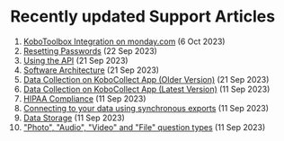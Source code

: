 # Recently updated Support Articles

<!--This page is auto generated using the `scripts/last-updated.py` script, do not update manually-->
1. [KoboToolbox Integration on monday.com](kobotoolbox_monday_integration.md) (6 Oct 2023)
1. [Resetting Passwords](reset_password.md) (22 Sep 2023)
1. [Using the API](api.md) (21 Sep 2023)
1. [Software Architecture](software_architecture.md) (21 Sep 2023)
1. [Data Collection on KoboCollect App (Older Version)](kobocollect-android.md) (21 Sep 2023)
1. [Data Collection on KoboCollect App (Latest Version)](kobocollect_on_android_latest.md) (11 Sep 2023)
1. [HIPAA Compliance](hipaa_compliance.md) (11 Sep 2023)
1. [﻿Connecting to your data using synchronous exports](synchronous_exports.md) (11 Sep 2023)
1. [Data Storage](data_storage.md) (11 Sep 2023)
1. ["Photo", "Audio", "Video" and "File" question types](photo_audio_video_file.md) (11 Sep 2023)

